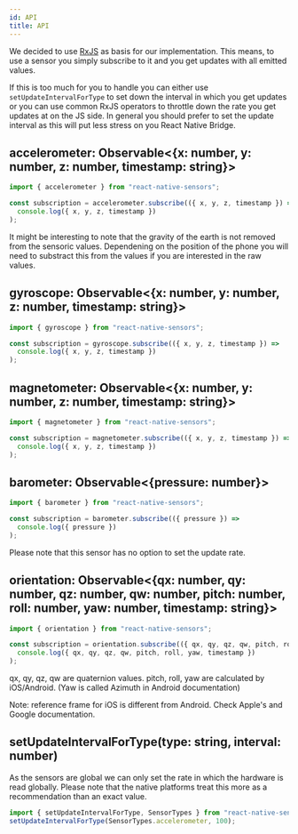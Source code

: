 ```yaml
---
id: API
title: API
---
```


We decided to use [RxJS](https://github.com/ReactiveX/rxjs) as basis for our implementation.
This means, to use a sensor you simply subscribe to it and you get updates with all emitted values.

If this is too much for you to handle you can either use `setUpdateIntervalForType` to set down the interval in which you get updates or you can use common RxJS operators to throttle down the rate you get updates at on the JS side. In general you should prefer to set the update interval as this will put less stress on you React Native Bridge.

## accelerometer: Observable<{x: number, y: number, z: number, timestamp: string}>

```js
import { accelerometer } from "react-native-sensors";

const subscription = accelerometer.subscribe(({ x, y, z, timestamp }) =>
  console.log({ x, y, z, timestamp })
);
```

It might be interesting to note that the gravity of the earth is not removed from the sensoric values.
Dependening on the position of the phone you will need to substract this from the values if you are interested in the raw values.

## gyroscope: Observable<{x: number, y: number, z: number, timestamp: string}>

```js
import { gyroscope } from "react-native-sensors";

const subscription = gyroscope.subscribe(({ x, y, z, timestamp }) =>
  console.log({ x, y, z, timestamp })
);
```

## magnetometer: Observable<{x: number, y: number, z: number, timestamp: string}>

```js
import { magnetometer } from "react-native-sensors";

const subscription = magnetometer.subscribe(({ x, y, z, timestamp }) =>
  console.log({ x, y, z, timestamp })
);
```

## barometer: Observable<{pressure: number}>

```js
import { barometer } from "react-native-sensors";

const subscription = barometer.subscribe(({ pressure }) =>
  console.log({ pressure })
);
```

Please note that this sensor has no option to set the update rate.

## orientation: Observable<{qx: number, qy: number, qz: number, qw: number, pitch: number, roll: number, yaw: number, timestamp: string}>

```js
import { orientation } from "react-native-sensors";

const subscription = orientation.subscribe(({ qx, qy, qz, qw, pitch, roll, yaw, timestamp }) =>
  console.log({ qx, qy, qz, qw, pitch, roll, yaw, timestamp })
);
```

qx, qy, qz, qw are quaternion values.
pitch, roll, yaw are calculated by iOS/Android. (Yaw is called Azimuth in Android documentation)

Note: reference frame for iOS is different from Android. Check Apple's and Google documentation.

## setUpdateIntervalForType(type: string, interval: number)

As the sensors are global we can only set the rate in which the hardware is read globally.
Please note that the native platforms treat this more as a recommendation than an exact value.

```js
import { setUpdateIntervalForType, SensorTypes } from "react-native-sensors";
setUpdateIntervalForType(SensorTypes.accelerometer, 100);
```
